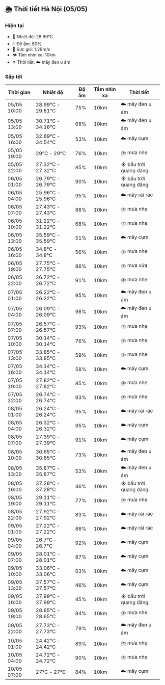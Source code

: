 ## 🌦️ Thời tiết Hà Nội (05/05)

### Hiện tại

- 🌡️ Nhiệt độ: 28.99℃
- 💦 Độ ẩm: 80%
- 💨 Sức gió: 1.29m/s
- 👁️ Tầm nhìn xa: 10km
- ☂️ Thời tiết: ☁️ mây đen u ám

### Sắp tới

| Thời gian | Nhiệt độ | Độ ẩm | Tầm nhìn xa | Thời tiết |
| --- | --- | --- | --- | --- |
| 05/05 10:00 | 28.99℃ - 29.81℃ | 75% | 10km | ☁️ mây đen u ám |
| 05/05 13:00 | 30.71℃ - 34.16℃ | 68% | 10km | ☁️ mây đen u ám |
| 05/05 16:00 | 32.69℃ - 34.54℃ | 53% | 10km | ☁️ mây cụm |
| 05/05 19:00 | 29℃ - 29℃ | 76% | 10km | ⛈️ mưa nhẹ |
| 05/05 22:00 | 27.32℃ - 27.32℃ | 85% | 10km | ☀️ bầu trời quang đãng |
| 06/05 01:00 | 26.79℃ - 26.79℃ | 90% | 10km | ☀️ bầu trời quang đãng |
| 06/05 04:00 | 25.96℃ - 25.96℃ | 95% | 10km | ☁️ mây rải rác |
| 06/05 07:00 | 27.43℃ - 27.43℃ | 88% | 10km | ⛈️ mưa nhẹ |
| 06/05 10:00 | 31.22℃ - 31.22℃ | 68% | 10km | ⛈️ mưa nhẹ |
| 06/05 13:00 | 35.59℃ - 35.59℃ | 51% | 10km | ☁️ mây cụm |
| 06/05 16:00 | 34.8℃ - 34.8℃ | 56% | 10km | ⛈️ mưa nhẹ |
| 06/05 19:00 | 27.75℃ - 27.75℃ | 86% | 10km | ⛈️ mưa vừa |
| 06/05 22:00 | 26.72℃ - 26.72℃ | 91% | 10km | ⛈️ mưa nhẹ |
| 07/05 01:00 | 26.22℃ - 26.22℃ | 95% | 10km | ☁️ mây đen u ám |
| 07/05 04:00 | 26.09℃ - 26.09℃ | 96% | 10km | ☁️ mây đen u ám |
| 07/05 07:00 | 26.57℃ - 26.57℃ | 93% | 10km | ⛈️ mưa nhẹ |
| 07/05 10:00 | 30.14℃ - 30.14℃ | 76% | 10km | ⛈️ mưa nhẹ |
| 07/05 13:00 | 33.85℃ - 33.85℃ | 59% | 10km | ⛈️ mưa nhẹ |
| 07/05 16:00 | 34.14℃ - 34.14℃ | 58% | 10km | ☁️ mây cụm |
| 07/05 19:00 | 27.82℃ - 27.82℃ | 85% | 10km | ⛈️ mưa nhẹ |
| 07/05 22:00 | 26.74℃ - 26.74℃ | 93% | 10km | ⛈️ mưa nhẹ |
| 08/05 01:00 | 26.24℃ - 26.24℃ | 95% | 10km | ☁️ mây rải rác |
| 08/05 04:00 | 26.32℃ - 26.32℃ | 95% | 10km | ☁️ mây cụm |
| 08/05 07:00 | 27.39℃ - 27.39℃ | 91% | 10km | ☁️ mây cụm |
| 08/05 10:00 | 30.65℃ - 30.65℃ | 73% | 10km | ☁️ mây đen u ám |
| 08/05 13:00 | 35.87℃ - 35.87℃ | 53% | 10km | ☁️ mây đen u ám |
| 08/05 16:00 | 37.28℃ - 37.28℃ | 46% | 10km | ☀️ bầu trời quang đãng |
| 08/05 19:00 | 29.11℃ - 29.11℃ | 77% | 10km | ⛈️ mưa nhẹ |
| 08/05 22:00 | 27.92℃ - 27.92℃ | 83% | 10km | ☁️ mây rải rác |
| 09/05 01:00 | 27.22℃ - 27.22℃ | 88% | 10km | ☁️ mây rải rác |
| 09/05 04:00 | 26.7℃ - 26.7℃ | 92% | 10km | ☁️ mây cụm |
| 09/05 07:00 | 28.01℃ - 28.01℃ | 87% | 10km | ☁️ mây cụm |
| 09/05 10:00 | 33.06℃ - 33.06℃ | 63% | 10km | ☁️ mây cụm |
| 09/05 13:00 | 37.57℃ - 37.57℃ | 46% | 10km | ☁️ mây cụm |
| 09/05 16:00 | 37.99℃ - 37.99℃ | 45% | 10km | ☀️ bầu trời quang đãng |
| 09/05 19:00 | 28.65℃ - 28.65℃ | 84% | 10km | ⛈️ mưa nhẹ |
| 09/05 22:00 | 27.73℃ - 27.73℃ | 79% | 10km | ☁️ mây đen u ám |
| 10/05 01:00 | 24.42℃ - 24.42℃ | 89% | 10km | ⛈️ mưa nhẹ |
| 10/05 04:00 | 24.72℃ - 24.72℃ | 90% | 10km | ⛈️ mưa nhẹ |
| 10/05 07:00 | 27℃ - 27℃ | 84% | 10km | ☁️ mây cụm |
